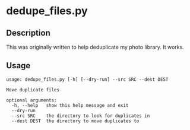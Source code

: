 # dedupe_files.py

## Description
This was originally written to help deduplicate my photo library. It works.

## Usage

    usage: dedupe_files.py [-h] [--dry-run] --src SRC --dest DEST

    Move duplicate files

    optional arguments:
      -h, --help   show this help message and exit
      --dry-run
      --src SRC    the directory to look for duplicates in
      --dest DEST  the directory to move duplicates to
